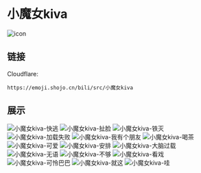 # 小魔女kiva
![icon](https://emoji.shojo.cn/bili/src/小魔女kiva/icon.png)
## 链接
Cloudflare:
```
https://emoji.shojo.cn/bili/src/小魔女kiva
```
## 展示
![小魔女kiva-快逃](https://emoji.shojo.cn/bili/src/小魔女kiva/小魔女kiva-快逃.png)
![小魔女kiva-扯脸](https://emoji.shojo.cn/bili/src/小魔女kiva/小魔女kiva-扯脸.png)
![小魔女kiva-铁灭](https://emoji.shojo.cn/bili/src/小魔女kiva/小魔女kiva-铁灭.png)
![小魔女kiva-加载失败](https://emoji.shojo.cn/bili/src/小魔女kiva/小魔女kiva-加载失败.png)
![小魔女kiva-我有个朋友](https://emoji.shojo.cn/bili/src/小魔女kiva/小魔女kiva-我有个朋友.png)
![小魔女kiva-喝茶](https://emoji.shojo.cn/bili/src/小魔女kiva/小魔女kiva-喝茶.png)
![小魔女kiva-可爱](https://emoji.shojo.cn/bili/src/小魔女kiva/小魔女kiva-可爱.png)
![小魔女kiva-安排](https://emoji.shojo.cn/bili/src/小魔女kiva/小魔女kiva-安排.png)
![小魔女kiva-大脑过载](https://emoji.shojo.cn/bili/src/小魔女kiva/小魔女kiva-大脑过载.png)
![小魔女kiva-无语](https://emoji.shojo.cn/bili/src/小魔女kiva/小魔女kiva-无语.png)
![小魔女kiva-不够](https://emoji.shojo.cn/bili/src/小魔女kiva/小魔女kiva-不够.png)
![小魔女kiva-看戏](https://emoji.shojo.cn/bili/src/小魔女kiva/小魔女kiva-看戏.png)
![小魔女kiva-可怜巴巴](https://emoji.shojo.cn/bili/src/小魔女kiva/小魔女kiva-可怜巴巴.png)
![小魔女kiva-就这](https://emoji.shojo.cn/bili/src/小魔女kiva/小魔女kiva-就这.png)
![小魔女kiva-哇](https://emoji.shojo.cn/bili/src/小魔女kiva/小魔女kiva-哇.png)
